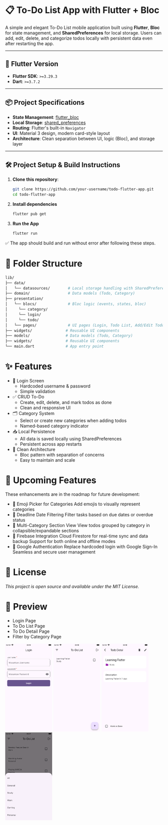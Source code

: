 # 📋 To-Do List App with Flutter + Bloc

A simple and elegant To-Do List mobile application built using **Flutter**, **Bloc** for state management, and **SharedPreferences** for local storage. Users can add, edit, delete, and categorize todos locally with persistent data even after restarting the app.

---

## 🚀 Flutter Version

- **Flutter SDK**: `>=3.29.3`
- **Dart**: `>=3.7.2`
---

## 📦 Project Specifications

- **State Management**: [flutter_bloc](https://pub.dev/packages/flutter_bloc)
- **Local Storage**: [shared_preferences](https://pub.dev/packages/shared_preferences)
- **Routing**: Flutter's built-in `Navigator`
- **UI**: Material 3 design, modern card-style layout
- **Architecture**: Clean separation between UI, logic (Bloc), and storage layer

---

## 🛠️ Project Setup & Build Instructions

1. **Clone this repository**:
   ```bash
   git clone https://github.com/your-username/todo-flutter-app.git
   cd todo-flutter-app
2. **Install dependencies**
   ```bash 
   flutter pub get
3. **Run the App**
   ```bash
   flutter run
✅ The app should build and run without error after following these steps.

# 🧱 Folder Structure
```bash
lib/
├── data/
│   └── datasources/        # Local storage handling with SharedPreferences
├── domain/                 # Data models (Todo, Category)
├── presentation/           
│   └── blocs/              # Bloc logic (events, states, bloc)
│     └── category/
│     └── login/
│     └── todo/
│   └── pages/              # UI pages (Login, Todo List, Add/Edit Todo)
├── widgets/               # Reusable UI components
├── models/                # Data models (Todo, Category)
├── widgets/               # Reusable UI components
└── main.dart              # App entry point
```

# ✨ Features
* 🔐 Login Screen
    * Hardcoded username & password
    * Simple validation
* ✅ CRUD To-Do
    * Create, edit, delete, and mark todos as done
    * Clean and responsive UI
* 🗂 Category System
    * Select or create new categories when adding todos
    * Named-based category indicator
* 📥 Local Persistence
    * All data is saved locally using SharedPreferences
    * Persistent across app restarts
* 🎯 Clean Architecture
    * Bloc pattern with separation of concerns
    * Easy to maintain and scale
# 🌱 Upcoming Features
These enhancements are in the roadmap for future development:
* 🎨 Emoji Picker for Categories
Add emojis to visually represent categories
* 📆 Deadline Date Filtering
Filter tasks based on due dates or overdue status
* 🧩 Multi-Category Section View
View todos grouped by category in collapsible/expandable sections
* 🔗 Firebase Integration
Cloud Firestore for real-time sync and data backup
Support for both online and offline modes
* 🔐 Google Authentication
Replace hardcoded login with Google Sign-In
Seamless and secure user management

# 📄 License
###### This project is open source and available under the MIT License.

# 📸 Preview
* Login Page
* To Do List Page
* To Do Detail Page
* Filter by Category Page
<p float="left">
   <img src="https://github.com/ziesazies/mini-to-do-app/blob/docs/docs/images/pic1.png?raw=true" width="150" height="280">
   <img src="https://github.com/ziesazies/mini-to-do-app/blob/docs/docs/images/pic4.png?raw=true" width="150" height="280">
   <img src="https://github.com/ziesazies/mini-to-do-app/blob/docs/docs/images/pic5.png?raw=true" width="150" height="280">
   <img src="https://github.com/ziesazies/mini-to-do-app/blob/docs/docs/images/pic11.png?raw=true" width="150" height="280">
</p>

